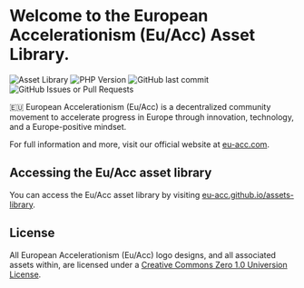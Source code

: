 # Welcome to the European Accelerationism (Eu/Acc) Asset Library.

![Asset Library](https://img.shields.io/website?url=https%3A%2F%2Feu-acc.github.io%2Fassets-library%2F)
![PHP Version](https://img.shields.io/badge/storybook-v8.2.6-pink) ![GitHub last commit](https://img.shields.io/github/last-commit/eu-acc/assets-library) ![GitHub Issues or Pull Requests](https://img.shields.io/github/issues/eu-acc/assets-library)

🇪🇺 European Accelerationism (Eu/Acc) is a decentralized community movement to accelerate progress in Europe through innovation, technology, and a Europe-positive mindset.

For full information and more, visit our official website at [eu-acc.com](https://eu-acc.com/?utm_source=assetlibrary&utm_campaign=introduction).

## Accessing the Eu/Acc asset library

You can access the Eu/Acc asset library by visiting [eu-acc.github.io/assets-library](https://eu-acc.github.io/assets-library/).

## License

All European Accelerationism (Eu/Acc) logo designs, and all associated assets within, are licensed under a [Creative Commons Zero 1.0 Universion License](https://creativecommons.org/publicdomain/zero/1.0/).
